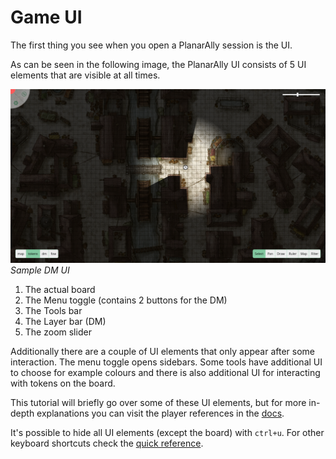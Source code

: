 # Game UI

The first thing you see when you open a PlanarAlly session is the UI.

As can be seen in the following image, the PlanarAlly UI consists of 5 UI elements that are visible at all times.

![](./ui.png) _Sample DM UI_

1. The actual board
2. The Menu toggle (contains 2 buttons for the DM)
3. The Tools bar
4. The Layer bar (DM)
5. The zoom slider

Additionally there are a couple of UI elements that only appear after some interaction.
The menu toggle opens sidebars. Some tools have additional UI to choose for example colours and there is also additional UI for interacting with tokens on the board.

This tutorial will briefly go over some of these UI elements, but for more in-depth explanations you can visit the player references in the [docs](/docs).

It's possible to hide all UI elements (except the board) with `ctrl+u`. For other keyboard shortcuts check the [quick reference](/docs/reference/).
